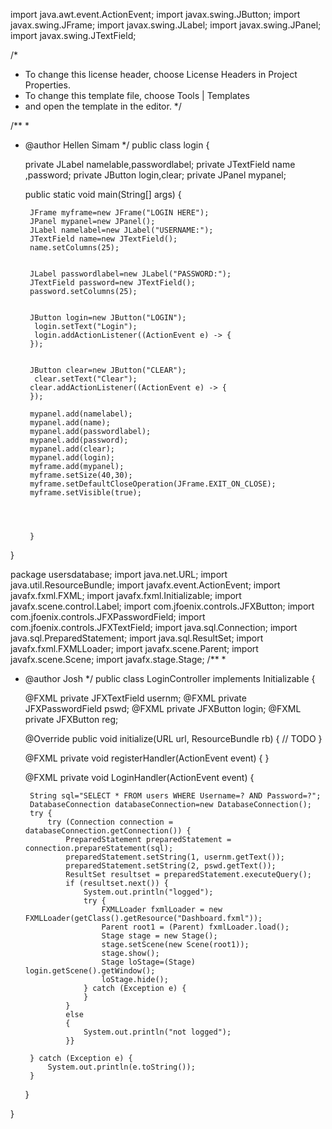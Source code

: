 

import java.awt.event.ActionEvent;
import javax.swing.JButton;
import javax.swing.JFrame;
import javax.swing.JLabel;
import javax.swing.JPanel;
import javax.swing.JTextField;

/*
 * To change this license header, choose License Headers in Project Properties.
 * To change this template file, choose Tools | Templates
 * and open the template in the editor.
 */

/**
 *
 * @author Hellen Simam
 */
public class login {
    
    private JLabel namelable,passwordlabel;
    private JTextField name ,password;
    private JButton login,clear;
    private JPanel mypanel;

    public static void main(String[] args) {
        
        JFrame myframe=new JFrame("LOGIN HERE");
        JPanel mypanel=new JPanel();
        JLabel namelabel=new JLabel("USERNAME:");
        JTextField name=new JTextField();
        name.setColumns(25);
        
        
        JLabel passwordlabel=new JLabel("PASSWORD:");
        JTextField password=new JTextField();
        password.setColumns(25);
        
        
        JButton login=new JButton("LOGIN");
         login.setText("Login");
         login.addActionListener((ActionEvent e) -> {
        });
         
         
        JButton clear=new JButton("CLEAR");
         clear.setText("Clear");
        clear.addActionListener((ActionEvent e) -> {
        });
        
        mypanel.add(namelabel);
        mypanel.add(name);
        mypanel.add(passwordlabel);
        mypanel.add(password);
        mypanel.add(clear);
        mypanel.add(login);
        myframe.add(mypanel);
        myframe.setSize(40,30);
        myframe.setDefaultCloseOperation(JFrame.EXIT_ON_CLOSE);
        myframe.setVisible(true);
         
        
        
        
        }
     

    
}

package usersdatabase;
import java.net.URL;
import java.util.ResourceBundle;
import javafx.event.ActionEvent;
import javafx.fxml.FXML;
import javafx.fxml.Initializable;
import javafx.scene.control.Label;
import com.jfoenix.controls.JFXButton;
import com.jfoenix.controls.JFXPasswordField;
import com.jfoenix.controls.JFXTextField;
import java.sql.Connection;
import java.sql.PreparedStatement;
import java.sql.ResultSet;
import javafx.fxml.FXMLLoader;
import javafx.scene.Parent;
import javafx.scene.Scene;
import javafx.stage.Stage;
/**
 *
 * @author Josh
 */
public class LoginController implements Initializable {
    
    @FXML
    private JFXTextField usernm;
    @FXML
    private JFXPasswordField pswd;
    @FXML
    private JFXButton login;
    @FXML
    private JFXButton reg;
    
    @Override
    public void initialize(URL url, ResourceBundle rb) {
        // TODO
    }    

    @FXML
    private void registerHandler(ActionEvent event) {
    }

    @FXML
    private void LoginHandler(ActionEvent event) {
       
        String sql="SELECT * FROM users WHERE Username=? AND Password=?";
        DatabaseConnection databaseConnection=new DatabaseConnection();
        try {
            try (Connection connection = databaseConnection.getConnection()) {
                PreparedStatement preparedStatement = connection.prepareStatement(sql);
                preparedStatement.setString(1, usernm.getText());
                preparedStatement.setString(2, pswd.getText());
                ResultSet resultset = preparedStatement.executeQuery();
                if (resultset.next()) {
                    System.out.println("logged");
                    try {
                        FXMLLoader fxmlLoader = new FXMLLoader(getClass().getResource("Dashboard.fxml"));
                        Parent root1 = (Parent) fxmlLoader.load();
                        Stage stage = new Stage();
                        stage.setScene(new Scene(root1));
                        stage.show();
                        Stage loStage=(Stage) login.getScene().getWindow();
                        loStage.hide();
                    } catch (Exception e) {
                    }
                }
                else
                {
                    System.out.println("not logged");
                }}
         
        } catch (Exception e) {
            System.out.println(e.toString());
        }
    }
    
}
